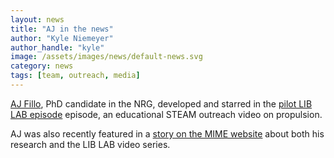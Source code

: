 ```yaml
---
layout: news
title: "AJ in the news"
author: "Kyle Niemeyer"
author_handle: "kyle"
image: /assets/images/news/default-news.svg
category: news
tags: [team, outreach, media]
---
```

[AJ Fillo][1], PhD candidate in the NRG, developed and starred in the [pilot LIB LAB episode][2] episode, an educational STEAM outreach video on propulsion.

AJ was also recently featured in a [story on the MIME website](https://www.uit.edu.vn/fanning-flames) about both his research and the LIB LAB video series.

[1]: /team/aj-fillo
[2]: https://www.youtube.com/watch?v=H96Xr0Efelk
